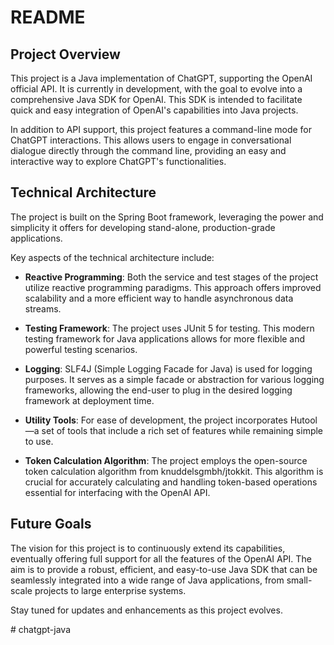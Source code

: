 # README

## Project Overview

This project is a Java implementation of ChatGPT, supporting the OpenAI official API. It is currently in development, with the goal to evolve into a comprehensive Java SDK for OpenAI. This SDK is intended to facilitate quick and easy integration of OpenAI's capabilities into Java projects.

In addition to API support, this project features a command-line mode for ChatGPT interactions. This allows users to engage in conversational dialogue directly through the command line, providing an easy and interactive way to explore ChatGPT's functionalities.

## Technical Architecture

The project is built on the Spring Boot framework, leveraging the power and simplicity it offers for developing stand-alone, production-grade applications.

Key aspects of the technical architecture include:

- **Reactive Programming**: Both the service and test stages of the project utilize reactive programming paradigms. This approach offers improved scalability and a more efficient way to handle asynchronous data streams.

- **Testing Framework**: The project uses JUnit 5 for testing. This modern testing framework for Java applications allows for more flexible and powerful testing scenarios.

- **Logging**: SLF4J (Simple Logging Facade for Java) is used for logging purposes. It serves as a simple facade or abstraction for various logging frameworks, allowing the end-user to plug in the desired logging framework at deployment time.

- **Utility Tools**: For ease of development, the project incorporates Hutool—a set of tools that include a rich set of features while remaining simple to use.

- **Token Calculation Algorithm**: The project employs the open-source token calculation algorithm from knuddelsgmbh/jtokkit. This algorithm is crucial for accurately calculating and handling token-based operations essential for interfacing with the OpenAI API.

## Future Goals

The vision for this project is to continuously extend its capabilities, eventually offering full support for all the features of the OpenAI API. The aim is to provide a robust, efficient, and easy-to-use Java SDK that can be seamlessly integrated into a wide range of Java applications, from small-scale projects to large enterprise systems.

Stay tuned for updates and enhancements as this project evolves.

#   c h a t g p t - j a v a  
 